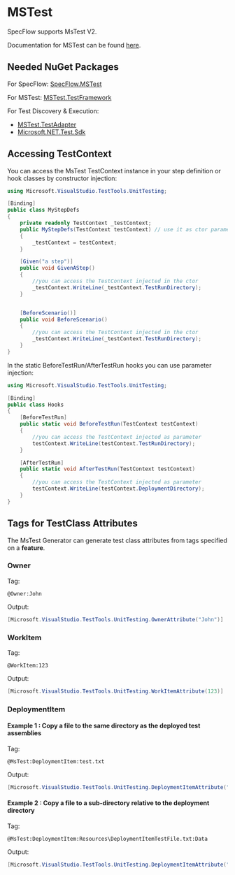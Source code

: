 # MSTest

SpecFlow supports MsTest V2.

Documentation for MSTest can be found [here](https://docs.microsoft.com/en-us/visualstudio/test/unit-test-your-code?view=vs-2019).

## Needed NuGet Packages

For SpecFlow: [SpecFlow.MSTest](https://www.nuget.org/packages/SpecFlow.MSTest/)  

For MSTest: [MSTest.TestFramework](https://www.nuget.org/packages/MSTest.TestFramework/)  

For Test Discovery & Execution:

- [MSTest.TestAdapter](https://www.nuget.org/packages/MSTest.TestAdapter/)
- [Microsoft.NET.Test.Sdk](https://www.nuget.org/packages/Microsoft.NET.Test.Sdk)

## Accessing TestContext

You can access the MsTest TestContext instance in your step definition or hook classes by constructor injection:

``` csharp
using Microsoft.VisualStudio.TestTools.UnitTesting;

[Binding]
public class MyStepDefs
{
    private readonly TestContext _testContext;
    public MyStepDefs(TestContext testContext) // use it as ctor parameter
    { 
        _testContext = testContext;
    }

    [Given("a step")]
    public void GivenAStep()
    {
        //you can access the TestContext injected in the ctor
        _testContext.WriteLine(_testContext.TestRunDirectory);
    }


    [BeforeScenario()]
    public void BeforeScenario()
    {
        //you can access the TestContext injected in the ctor
        _testContext.WriteLine(_testContext.TestRunDirectory);
    } 
}
```

In the static BeforeTestRun/AfterTestRun hooks you can use parameter injection:

``` csharp
using Microsoft.VisualStudio.TestTools.UnitTesting;

[Binding]
public class Hooks
{
    [BeforeTestRun]
    public static void BeforeTestRun(TestContext testContext)
    {
        //you can access the TestContext injected as parameter
        testContext.WriteLine(testContext.TestRunDirectory);
    }

    [AfterTestRun]
    public static void AfterTestRun(TestContext testContext)
    {
        //you can access the TestContext injected as parameter
        testContext.WriteLine(testContext.DeploymentDirectory);
    }
}
```

## Tags for TestClass Attributes

The MsTest Generator can generate test class attributes from tags specified on a **feature**.

### Owner

Tag:

``` gherkin
@Owner:John
```

Output:

``` csharp
[Microsoft.VisualStudio.TestTools.UnitTesting.OwnerAttribute("John")]
```

### WorkItem

Tag:

``` gherkin
@WorkItem:123
```

Output:

``` csharp
[Microsoft.VisualStudio.TestTools.UnitTesting.WorkItemAttribute(123)]
```

### DeploymentItem

#### Example 1 : Copy a file to the same directory as the deployed test assemblies

Tag:

``` gherkin
@MsTest:DeploymentItem:test.txt
```

Output:

``` csharp
[Microsoft.VisualStudio.TestTools.UnitTesting.DeploymentItemAttribute("test.txt")]
```

#### Example 2 : Copy a file to a sub-directory relative to the deployment directory

Tag:

``` gherkin
@MsTest:DeploymentItem:Resources\DeploymentItemTestFile.txt:Data
```

Output:

``` csharp
[Microsoft.VisualStudio.TestTools.UnitTesting.DeploymentItemAttribute("Resources\\DeploymentItemTestFile.txt", "Data")]
```
